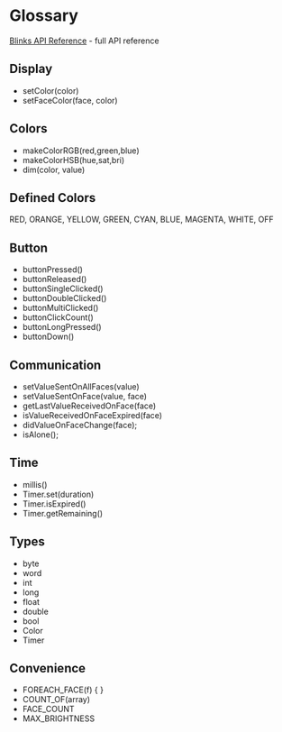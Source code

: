 # Glossary
[Blinks API Reference](api.md) - full API reference

## Display
- setColor(color)
- setFaceColor(face, color)

## Colors
- makeColorRGB(red,green,blue)
- makeColorHSB(hue,sat,bri)
- dim(color, value)

## Defined Colors
RED, ORANGE, YELLOW, GREEN, CYAN, BLUE, MAGENTA, WHITE, OFF

## Button
- buttonPressed()
- buttonReleased()
- buttonSingleClicked()
- buttonDoubleClicked()
- buttonMultiClicked()
- buttonClickCount()
- buttonLongPressed()
- buttonDown()

## Communication
- setValueSentOnAllFaces(value)
- setValueSentOnFace(value, face)
- getLastValueReceivedOnFace(face)
- isValueReceivedOnFaceExpired(face)
- didValueOnFaceChange(face);
- isAlone();

## Time
- millis()
- Timer.set(duration)
- Timer.isExpired()
- Timer.getRemaining()

## Types
- byte
- word
- int
- long
- float
- double
- bool
- Color
- Timer

## Convenience
- FOREACH_FACE(f) { }
- COUNT_OF(array)
- FACE_COUNT
- MAX_BRIGHTNESS